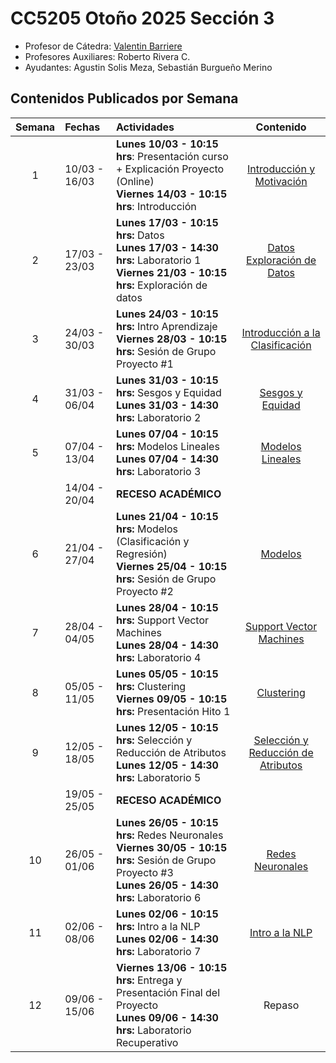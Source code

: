 # CC5205 Otoño 2025 Sección 3

* Profesor de Cátedra: [Valentin Barriere](https://dcc.uchile.cl/pregrado/academico/valentin-barriere)
* Profesores Auxiliares: Roberto Rivera C.
* Ayudantes: Agustin Solis Meza, Sebastián Burgueño Merino

## Contenidos Publicados por Semana

|  Semana  | Fechas        | Actividades                                                  |                            Contenido                            |
| :------: | :------------ | :----------------------------------------------------------- | :----------------------------------------------------------: |
|    1     | 10/03 - 16/03 | **Lunes 10/03 - 10:15 hrs**: Presentación curso + Explicación Proyecto (Online) <br/>**Viernes 14/03 - 10:15 hrs**: Introducción | [Introducción y Motivación](https://valbarriere.github.io/minerias/1_intro/) |
|    2     | 17/03 - 23/03 | **Lunes 17/03 - 10:15 hrs:** Datos <br/> **Lunes 17/03 - 14:30 hrs:** Laboratorio 1 <br/> **Viernes 21/03 - 10:15 hrs:** Exploración de datos   | [Datos](https://valbarriere.github.io/minerias/2_datos/) </br> [Exploración de Datos](https://valbarriere.github.io/minerias/3_datos_exp/) |
|    3     | 24/03 - 30/03 | **Lunes 24/03 - 10:15 hrs:** Intro Aprendizaje <br/>**Viernes 28/03 - 10:15 hrs:** Sesión de Grupo Proyecto #1 | [Introducción a la Clasificación](https://valbarriere.github.io/minerias/4_intro_sl/)  |
|    4     | 31/03 - 06/04 | **Lunes 31/03 - 10:15 hrs:** Sesgos y Equidad <br/>**Lunes 31/03 - 14:30 hrs:** Laboratorio 2 | [Sesgos y Equidad](https://valbarriere.github.io/minerias/5_biases/)|
|    5     | 07/04 - 13/04 | **Lunes 07/04 - 10:15 hrs:** Modelos Lineales<br/>**Lunes 07/04 - 14:30 hrs:** Laboratorio 3 | [Modelos Lineales](https://valbarriere.github.io/minerias/6_modelos_lin/) |
|          |14/04 - 20/04  | **RECESO ACADÉMICO**                                         |                                                              |
|     6   |  21/04 - 27/04  | **Lunes 21/04 - 10:15 hrs:** Modelos (Clasificación y Regresión)<br/>**Viernes 25/04 - 10:15 hrs:** Sesión de Grupo Proyecto #2 | [Modelos](https://valbarriere.github.io/minerias/7_clasificadores/) |
|    7     | 28/04 - 04/05 | **Lunes 28/04 - 10:15 hrs:** Support Vector Machines<br/>**Lunes 28/04 - 14:30 hrs:** Laboratorio 4 | [Support Vector Machines](https://valbarriere.github.io/minerias/8_SVM/) |
|    8     | 05/05 - 11/05 | **Lunes 05/05 - 10:15 hrs:** Clustering<br/>**Viernes 09/05 - 10:15 hrs:** Presentación Hito 1 | [Clustering](https://valbarriere.github.io/minerias/9_clustering/) |
|    9     | 12/05 - 18/05 | **Lunes 12/05 - 10:15 hrs:** Selección y Reducción de Atributos <br/>**Lunes 12/05 - 14:30 hrs:** Laboratorio 5 | [Selección y Reducción de Atributos](https://valbarriere.github.io/minerias/10_reduccion_atributos/)|
|          | 19/05 - 25/05 | **RECESO ACADÉMICO**                                         |                                                              |
|    10   |  26/05 - 01/06| **Lunes 26/05 - 10:15 hrs:** Redes Neuronales<br/>**Viernes 30/05 - 10:15 hrs:** Sesión de Grupo Proyecto #3 <br/>**Lunes 26/05 - 14:30 hrs:** Laboratorio 6 | [Redes Neuronales](https://valbarriere.github.io/minerias/11_NN/) |
|   11     |  02/06 - 08/06 | **Lunes 02/06 - 10:15 hrs:** Intro a la NLP<br/>**Lunes 02/06 - 14:30 hrs:** Laboratorio 7 | [Intro a la NLP](https://valbarriere.github.io/minerias/12_NLP/) |
|   12     | 09/06 - 15/06 | **Viernes 13/06 - 10:15 hrs:** Entrega y Presentación Final del Proyecto <br/>**Lunes 09/06 - 14:30 hrs:** Laboratorio Recuperativo | Repaso |